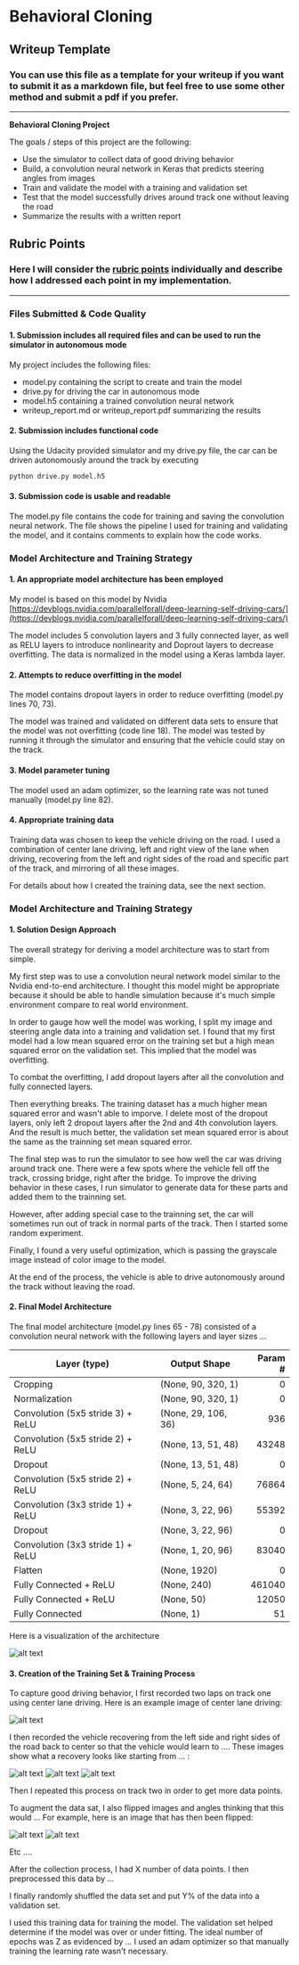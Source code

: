 # **Behavioral Cloning** 

## Writeup Template

### You can use this file as a template for your writeup if you want to submit it as a markdown file, but feel free to use some other method and submit a pdf if you prefer.

---

**Behavioral Cloning Project**

The goals / steps of this project are the following:
* Use the simulator to collect data of good driving behavior
* Build, a convolution neural network in Keras that predicts steering angles from images
* Train and validate the model with a training and validation set
* Test that the model successfully drives around track one without leaving the road
* Summarize the results with a written report


[//]: # (Image References)

[image1]: ./examples/model.png "Model Visualization"
[image2]: ./examples/placeholder.png "Grayscaling"
[image3]: ./examples/placeholder_small.png "Recovery Image"
[image4]: ./examples/placeholder_small.png "Recovery Image"
[image5]: ./examples/placeholder_small.png "Recovery Image"
[image6]: ./examples/placeholder_small.png "Normal Image"
[image7]: ./examples/placeholder_small.png "Flipped Image"

## Rubric Points
### Here I will consider the [rubric points](https://review.udacity.com/#!/rubrics/432/view) individually and describe how I addressed each point in my implementation.  

---
### Files Submitted & Code Quality

#### 1. Submission includes all required files and can be used to run the simulator in autonomous mode

My project includes the following files:
* model.py containing the script to create and train the model
* drive.py for driving the car in autonomous mode
* model.h5 containing a trained convolution neural network 
* writeup_report.md or writeup_report.pdf summarizing the results

#### 2. Submission includes functional code
Using the Udacity provided simulator and my drive.py file, the car can be driven autonomously around the track by executing 
```sh
python drive.py model.h5
```

#### 3. Submission code is usable and readable

The model.py file contains the code for training and saving the convolution neural network. The file shows the pipeline I used for training and validating the model, and it contains comments to explain how the code works.

### Model Architecture and Training Strategy

#### 1. An appropriate model architecture has been employed

My model is based on this model by Nvidia [https://devblogs.nvidia.com/parallelforall/deep-learning-self-driving-cars/](https://devblogs.nvidia.com/parallelforall/deep-learning-self-driving-cars/) 

The model includes 5 convolution layers and 3 fully connected layer, as well as RELU layers to introduce nonlinearity and Doprout layers to decrease overfitting. The data is normalized in the model using a Keras lambda layer. 

#### 2. Attempts to reduce overfitting in the model

The model contains dropout layers in order to reduce overfitting (model.py lines 70, 73). 

The model was trained and validated on different data sets to ensure that the model was not overfitting (code line 18). The model was tested by running it through the simulator and ensuring that the vehicle could stay on the track.

#### 3. Model parameter tuning

The model used an adam optimizer, so the learning rate was not tuned manually (model.py line 82).

#### 4. Appropriate training data

Training data was chosen to keep the vehicle driving on the road. I used a combination of center lane driving, left and right view of the lane when driving, recovering from the left and right sides of the road and specific part of the track, and mirroring of all these images.

For details about how I created the training data, see the next section. 

### Model Architecture and Training Strategy

#### 1. Solution Design Approach

The overall strategy for deriving a model architecture was to start from simple.

My first step was to use a convolution neural network model similar to the Nvidia end-to-end architecture. I thought this model might be appropriate because it should be able to handle simulation because it's much simple environment compare to real world environment.

In order to gauge how well the model was working, I split my image and steering angle data into a training and validation set. I found that my first model had a low mean squared error on the training set but a high mean squared error on the validation set. This implied that the model was overfitting. 

To combat the overfitting, I add dropout layers after all the convolution and fully connected layers.

Then everything breaks. The training dataset has a much higher mean squared error and wasn't able to imporve. I delete most of the dropout layers, only left 2 dropout layers after the 2nd and 4th convolution layers. And the result is much better, the validation set mean squared error is about the same as the trainning set mean squared error.

The final step was to run the simulator to see how well the car was driving around track one. There were a few spots where the vehicle fell off the track, crossing bridge, right after the bridge. To improve the driving behavior in these cases, I run simulator to generate data for these parts and added them to the trainning set.

However, after adding special case to the trainning set, the car will sometimes run out of track in normal parts of the track. Then I started some random experiment.

Finally, I found a very useful optimization, which is passing the grayscale image instead of color image to the model.

At the end of the process, the vehicle is able to drive autonomously around the track without leaving the road.

#### 2. Final Model Architecture

The final model architecture (model.py lines 65 - 78) consisted of a convolution neural network with the following layers and layer sizes ...

| Layer (type)                      | Output Shape          | Param #     
| --------------------------------- | --------------------- | -----------: 
| Cropping                          | (None, 90, 320, 1)    | 0           
| Normalization                     | (None, 90, 320, 1)    | 0           
| Convolution (5x5 stride 3) + ReLU | (None, 29, 106, 36)   | 936         
| Convolution (5x5 stride 2) + ReLU | (None, 13, 51, 48)    | 43248       
| Dropout                           | (None, 13, 51, 48)    | 0           
| Convolution (5x5 stride 2) + ReLU | (None, 5, 24, 64)     | 76864       
| Convolution (3x3 stride 1) + ReLU | (None, 3, 22, 96)     | 55392       
| Dropout                           | (None, 3, 22, 96)     | 0           
| Convolution (3x3 stride 1) + ReLU | (None, 1, 20, 96)     | 83040       
| Flatten                           | (None, 1920)          | 0           
| Fully Connected + ReLU            | (None, 240)           | 461040      
| Fully Connected + ReLU            | (None, 50)            | 12050       
| Fully Connected                   | (None, 1)             | 51          

Here is a visualization of the architecture

![alt text][image1]

#### 3. Creation of the Training Set & Training Process

To capture good driving behavior, I first recorded two laps on track one using center lane driving. Here is an example image of center lane driving:

![alt text][image2]

I then recorded the vehicle recovering from the left side and right sides of the road back to center so that the vehicle would learn to .... These images show what a recovery looks like starting from ... :

![alt text][image3]
![alt text][image4]
![alt text][image5]

Then I repeated this process on track two in order to get more data points.

To augment the data sat, I also flipped images and angles thinking that this would ... For example, here is an image that has then been flipped:

![alt text][image6]
![alt text][image7]

Etc ....

After the collection process, I had X number of data points. I then preprocessed this data by ...


I finally randomly shuffled the data set and put Y% of the data into a validation set. 

I used this training data for training the model. The validation set helped determine if the model was over or under fitting. The ideal number of epochs was Z as evidenced by ... I used an adam optimizer so that manually training the learning rate wasn't necessary.
